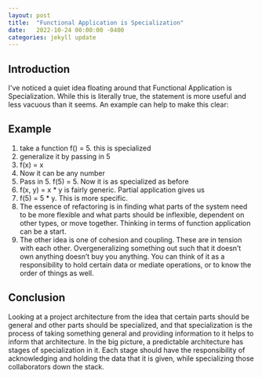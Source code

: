 ```yaml
---
layout: post
title:  "Functional Application is Specialization"
date:   2022-10-24 00:00:00 -0400
categories: jekyll update
---
```



## Introduction
I've noticed a quiet idea floating around that Functional Application is Specialization. While this is literally true, the statement is more useful and less vacuous than it seems. An example can help to make this clear:

## Example
1. take a function f() = 5. this is specialized
2. generalize it by passing in 5
3. f(x) = x
4. Now it can be any number
5. Pass in 5. f(5) = 5. Now it is as specialized as before
6. f(x, y) = x * y is fairly generic. Partial application gives us
7. f(5) = 5 * y. This is more specific. 
8. The essence of refactoring is in finding what parts of the system need to be more flexible and what parts should be inflexible, dependent on other types, or move together. Thinking in terms of function application can be a start.
9. The other idea is one of cohesion and coupling. These are in tension with each other. Overgeneralizing something out such that it doesn’t own anything doesn’t buy you anything. You can think of it as a responsibility to hold certain data or mediate operations, or to know the order of things as well.

## Conclusion
Looking at a project architecture from the idea that certain parts should be general and other parts should be specialized, and that specialization is the process of taking something general and providing information to it helps to inform that architecture. In the big picture, a predictable architecture has stages of specialization in it. Each stage should have the responsibility of acknowledging and holding the data that it is given, while specializing those collaborators down the stack.